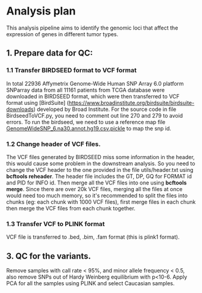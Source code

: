 Analysis plan
=============
This analysis pipeline aims to identify the genomic loci that affect the expression of genes in different tumor types.

## 1. Prepare data for QC:
### 1.1 Transfer BIRDSEED format to VCF format
In total 22936 Affymetrix Genome-Wide Human SNP Array 6.0 platform SNParray data from all 11161 patients from TCGA database were downloaded in BIRDSEED format, which were then transferred to VCF format using [BirdSuite] (https://www.broadinstitute.org/birdsuite/birdsuite-downloads) developed by Broad Institute. For the source code in file BirdseedToVCF.py, you need to comment out line 270 and 279 to avoid errors. To run the birdseed, we need to use a reference map file 
[GenomeWideSNP_6.na30.annot.hg19.csv.pickle](https://software.broadinstitute.org/cancer/cga/sites/default/files/data/tools/contest/GenomeWideSNP\_6.na30.annot.hg19.csv.pickle.gz) to map the snp id.

### 1.2 Change header of VCF files.
The VCF files generated by BIRDSEED miss some information in the header, this would cause some problem in the downstream analysis. So you need to change the VCF header to the one provided in the file utils/header.txt using **bcftools reheader**. The header file includes the GT, DP, GQ for FORMAT id and PID for INFO id. Then merge all the VCF files into one using **bcftools merge**. Since there are over 20k VCF files, merging all the files at once would need too much memory, so it's recommended to split the files into chunks (eg: each chunk with 1000 VCF files), first merge files in each chunk then merge the VCF files from each chunk together.

### 1.3 Transfer VCF to PLINK format
VCF file is transferred to .bed, .bim, .fam format (this is plink1 format).

## 3. QC for the variants. 
Remove samples with call rate < 95%, and minor allele frequency < 0.5, also remove SNPs out of Hardy Weinberg equilibrium with p<10-6.
Apply PCA for all the samples using PLINK and select Caucasian samples.
